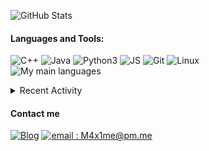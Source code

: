 ![GitHub Stats](https://github-readme-stats.vercel.app/api?username=M4xi1m3&hide_border=true&count_private=true&show_icons=true&theme=dark)

#### Languages and Tools:
![C++](https://img.shields.io/badge/-C++-000000?style=for-the-badge&logo=C%2B%2B&logoColor=blue)
![Java](https://img.shields.io/badge/-Java-000000?style=for-the-badge&logo=Java&logoColor=red)
![Python3](https://img.shields.io/badge/-Py3-000000?style=for-the-badge&logo=Python&logoColor=cyan)
![JS](https://img.shields.io/badge/-JS-000000?style=for-the-badge&logo=JavaScript&logoColor=yellow)
![Git](https://img.shields.io/badge/-Git-000000?style=for-the-badge&logo=Git&logoColor=red)
![Linux](https://img.shields.io/badge/-Linux-000000?style=for-the-badge&logo=Linux&logoColor=white)<br/>
![My main languages](https://github-readme-stats.vercel.app/api/top-langs/?username=M4xi1m3&hide_border=true&hide=stars&theme=dark&show_icons=true&layout=compact)

<details>
  <summary>Recent Activity</summary>

#### Latest Blog Posts
<!-- BLOG-POST-LIST:START -->
- [Screenhax: The obvious bug that led to the creation of Phi](https://m4xi1m3.github.io//screenhax/)
- [How Numworks killed third-party development - a technical approach](https://m4xi1m3.github.io//Numworks-lock/)
- [How Windows almost drove me crazy.](https://m4xi1m3.github.io//Windows-rant/)
- [Micmost: how a .git folder can get your consumers’ data leaked.](https://m4xi1m3.github.io//Micmost-git-leak/)
- [Numworks modding - Part 2 : N0100++](https://m4xi1m3.github.io//Numworks-mod-p2/)
<!-- BLOG-POST-LIST:END -->

[more blog posts...][website]

#### Recent GitHub Activity
<!--START_SECTION:activity-->
1. ❌ Closed PR [#577](https://github.com/Omega-Numworks/Omega/pull/577) in [Omega-Numworks/Omega](https://github.com/Omega-Numworks/Omega)
2. 🗣 Commented on [#577](https://github.com/Omega-Numworks/Omega/issues/577) in [Omega-Numworks/Omega](https://github.com/Omega-Numworks/Omega)
3. 🗣 Commented on [#1962](https://github.com/numworks/epsilon/issues/1962) in [numworks/epsilon](https://github.com/numworks/epsilon)
4. ❗️ Closed issue [#2](https://github.com/Lambda-Numworks/Lambda/issues/2) in [Lambda-Numworks/Lambda](https://github.com/Lambda-Numworks/Lambda)
5. 🗣 Commented on [#36](https://github.com/Omega-Numworks/Omega-Robot/issues/36) in [Omega-Numworks/Omega-Robot](https://github.com/Omega-Numworks/Omega-Robot)
<!--END_SECTION:activity-->

</details>

#### Contact me
[![Blog](https://img.shields.io/badge/-Blog-000000?style=for-the-badge&logo=rss&logoColor=red)][website]
[![email : M4x1me@pm.me](https://img.shields.io/badge/-m4x1me%40pm%2Eme-000000?style=for-the-badge&logo=protonmail&logoColor=blueviolet)](mailto:M4x1me@pm.me)

[website]: https://m4xi1m3.github.io/
